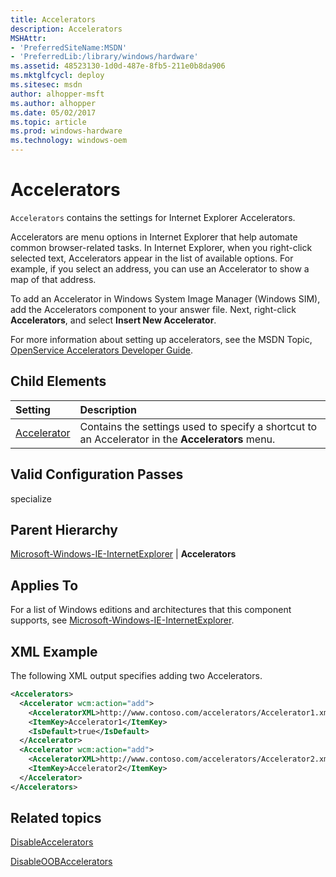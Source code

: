 ```yaml
---
title: Accelerators
description: Accelerators
MSHAttr:
- 'PreferredSiteName:MSDN'
- 'PreferredLib:/library/windows/hardware'
ms.assetid: 48523130-1d0d-487e-8fb5-211e0b8da906
ms.mktglfcycl: deploy
ms.sitesec: msdn
author: alhopper-msft
ms.author: alhopper
ms.date: 05/02/2017
ms.topic: article
ms.prod: windows-hardware
ms.technology: windows-oem
---
```

# Accelerators

`Accelerators` contains the settings for Internet Explorer Accelerators.

Accelerators are menu options in Internet Explorer that help automate common browser-related tasks. In Internet Explorer, when you right-click selected text, Accelerators appear in the list of available options. For example, if you select an address, you can use an Accelerator to show a map of that address.

To add an Accelerator in Windows System Image Manager (Windows SIM), add the Accelerators component to your answer file. Next, right-click **Accelerators**, and select **Insert New Accelerator**.

For more information about setting up accelerators, see the MSDN Topic, [OpenService Accelerators Developer Guide](http://go.microsoft.com/fwlink/?LinkId=130617).

## Child Elements

| Setting                 | Description                                                                           |
|:------------------------|:--------------------------------------------------------------------------------------|
| [Accelerator](microsoft-windows-ie-internetexplorer-accelerators-accelerator.md) | Contains the settings used to specify a shortcut to an Accelerator in the <strong>Accelerators</strong> menu. |

## Valid Configuration Passes

specialize

## Parent Hierarchy

[Microsoft-Windows-IE-InternetExplorer](microsoft-windows-ie-internetexplorer.md) | **Accelerators**

## Applies To

For a list of Windows editions and architectures that this component supports, see [Microsoft-Windows-IE-InternetExplorer](microsoft-windows-ie-internetexplorer.md).

## XML Example

The following XML output specifies adding two Accelerators.

```XML
<Accelerators>
  <Accelerator wcm:action="add">
    <AcceleratorXML>http://www.contoso.com/accelerators/Accelerator1.xml</AcceleratorXML>
    <ItemKey>Accelerator1</ItemKey>
    <IsDefault>true</IsDefault>
  </Accelerator>
  <Accelerator wcm:action="add">
    <AcceleratorXML>http://www.contoso.com/accelerators/Accelerator2.xml</AcceleratorXML>
    <ItemKey>Accelerator2</ItemKey>
  </Accelerator>
</Accelerators>
```

## Related topics

[DisableAccelerators](microsoft-windows-ie-internetexplorer-disableaccelerators.md)

[DisableOOBAccelerators](microsoft-windows-ie-internetexplorer-disableoobaccelerators.md)

